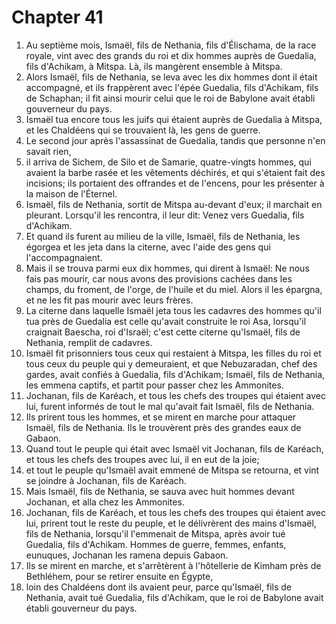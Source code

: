 # Chapter 41

1. Au septième mois, Ismaël, fils de Nethania, fils d'Élischama, de la race royale, vint avec des grands du roi et dix hommes auprès de Guedalia, fils d'Achikam, à Mitspa. Là, ils mangèrent ensemble à Mitspa.
2. Alors Ismaël, fils de Nethania, se leva avec les dix hommes dont il était accompagné, et ils frappèrent avec l'épée Guedalia, fils d'Achikam, fils de Schaphan; il fit ainsi mourir celui que le roi de Babylone avait établi gouverneur du pays.
3. Ismaël tua encore tous les juifs qui étaient auprès de Guedalia à Mitspa, et les Chaldéens qui se trouvaient là, les gens de guerre.
4. Le second jour après l'assassinat de Guedalia, tandis que personne n'en savait rien,
5. il arriva de Sichem, de Silo et de Samarie, quatre-vingts hommes, qui avaient la barbe rasée et les vêtements déchirés, et qui s'étaient fait des incisions; ils portaient des offrandes et de l'encens, pour les présenter à la maison de l'Éternel.
6. Ismaël, fils de Nethania, sortit de Mitspa au-devant d'eux; il marchait en pleurant. Lorsqu'il les rencontra, il leur dit: Venez vers Guedalia, fils d'Achikam.
7. Et quand ils furent au milieu de la ville, Ismaël, fils de Nethania, les égorgea et les jeta dans la citerne, avec l'aide des gens qui l'accompagnaient.
8. Mais il se trouva parmi eux dix hommes, qui dirent à Ismaël: Ne nous fais pas mourir, car nous avons des provisions cachées dans les champs, du froment, de l'orge, de l'huile et du miel. Alors il les épargna, et ne les fit pas mourir avec leurs frères.
9. La citerne dans laquelle Ismaël jeta tous les cadavres des hommes qu'il tua près de Guedalia est celle qu'avait construite le roi Asa, lorsqu'il craignait Baescha, roi d'Israël; c'est cette citerne qu'Ismaël, fils de Nethania, remplit de cadavres.
10. Ismaël fit prisonniers tous ceux qui restaient à Mitspa, les filles du roi et tous ceux du peuple qui y demeuraient, et que Nebuzaradan, chef des gardes, avait confiés à Guedalia, fils d'Achikam; Ismaël, fils de Nethania, les emmena captifs, et partit pour passer chez les Ammonites.
11. Jochanan, fils de Karéach, et tous les chefs des troupes qui étaient avec lui, furent informés de tout le mal qu'avait fait Ismaël, fils de Nethania.
12. Ils prirent tous les hommes, et se mirent en marche pour attaquer Ismaël, fils de Nethania. Ils le trouvèrent près des grandes eaux de Gabaon.
13. Quand tout le peuple qui était avec Ismaël vit Jochanan, fils de Karéach, et tous les chefs des troupes avec lui, il en eut de la joie;
14. et tout le peuple qu'Ismaël avait emmené de Mitspa se retourna, et vint se joindre à Jochanan, fils de Karéach.
15. Mais Ismaël, fils de Nethania, se sauva avec huit hommes devant Jochanan, et alla chez les Ammonites.
16. Jochanan, fils de Karéach, et tous les chefs des troupes qui étaient avec lui, prirent tout le reste du peuple, et le délivrèrent des mains d'Ismaël, fils de Nethania, lorsqu'il l'emmenait de Mitspa, après avoir tué Guedalia, fils d'Achikam. Hommes de guerre, femmes, enfants, eunuques, Jochanan les ramena depuis Gabaon.
17. Ils se mirent en marche, et s'arrêtèrent à l'hôtellerie de Kimham près de Bethléhem, pour se retirer ensuite en Égypte,
18. loin des Chaldéens dont ils avaient peur, parce qu'Ismaël, fils de Nethania, avait tué Guedalia, fils d'Achikam, que le roi de Babylone avait établi gouverneur du pays.

